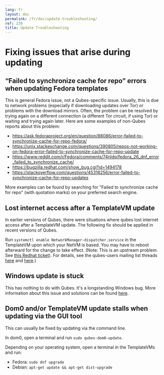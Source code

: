 ```yaml
---
lang: fr
layout: doc
permalink: /fr/doc/update-troubleshooting/
ref: 239
title: Update Troubleshooting
---
```


# Fixing issues that arise during updating
<a id="fixing-issues-that-arise-during-updating"></a>

## “Failed to synchronize cache for repo” errors when updating Fedora templates
<a id="failed-to-synchronize-cache-for-repo-errors-when-updating-fedora-templates"></a>

This is general Fedora issue, not a Qubes-specific issue.
Usually, this is due to network problems (especially if downloading updates over Tor) or problems with the download mirrors.
Often, the problem can be resolved by trying again on a different connection (a different Tor circuit, if using Tor) or waiting and trying again later.
Here are some examples of non-Qubes reports about this problem:

- <https://ask.fedoraproject.org/en/question/88086/error-failed-to-synchronize-cache-for-repo-fedora/>
- <https://unix.stackexchange.com/questions/390805/repos-not-working-on-fedora-error-failed-to-synchronize-cache-for-repo-update>
- <https://www.reddit.com/r/Fedora/comments/74nldq/fedora_26_dnf_error_failed_to_synchronize_cache/>
- <https://bugzilla.redhat.com/show_bug.cgi?id=1494178>
- <https://stackoverflow.com/questions/45318256/error-failed-to-synchronize-cache-for-repo-updates>

More examples can be found by searching for "Failed to synchronize cache for repo" (with quotation marks) on your preferred search engine.

## Lost internet access after a TemplateVM update
<a id="lost-internet-access-after-a-templatevm-update"></a>

In earlier versions of Qubes, there were situations where qubes lost internet access after a TemplateVM update. The following fix should be applied in recent versions of Qubes.

Run `systemctl enable NetworkManager-dispatcher.service` in the TemplateVM upon which your NetVM is based.
You may have to reboot afterward for the change to take effect.
(Note: This is an upstream problem. See [this Redhat ticket](https://bugzilla.redhat.com/show_bug.cgi?id=974811)).
For details, see the qubes-users mailing list threads [here](https://groups.google.com/d/topic/qubes-users/xPLGsAJiDW4/discussion) and [here](https://groups.google.com/d/topic/qubes-users/uN9G8hjKrGI/discussion).)

## Windows update is stuck
<a id="windows-update-is-stuck"></a>

This has nothing to do with Qubes.
It's a longstanding Windows bug.
More information about this issue and solutions can be found [here](https://superuser.com/questions/951960/windows-7-sp1-windows-update-stuck-checking-for-updates).

## Dom0 and/or TemplateVM update stalls when updating via the GUI tool
<a id="dom0-andor-templatevm-update-stalls-when-updating-via-the-gui-tool"></a>

This can usually be fixed by updating via the command line.

In dom0, open a terminal and run `sudo qubes-dom0-update`.

Depending on your operating system, open a terminal in the TemplateVMs and run:
* Fedora: `sudo dnf upgrade`
* Debian: `apt-get update && apt-get dist-upgrade`